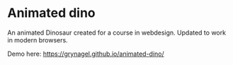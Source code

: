 # Animated dino

An animated Dinosaur created for a course in webdesign. Updated to work in modern browsers. 

Demo here: https://grynagel.github.io/animated-dino/
